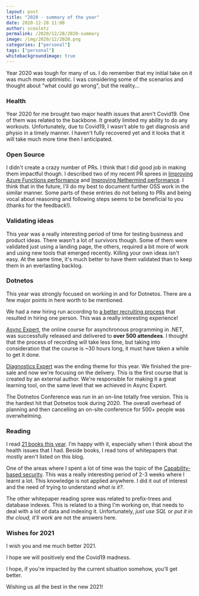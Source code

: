 ```yaml
---
layout: post
title: "2020 - summary of the year"
date: 2020-12-28 11:00
author: scooletz
permalink: /2020/12/28/2020-summary
image: /img/2020/12/2020.png
categories: ["personal"]
tags: ["personal"]
whitebackgroundimage: true
---
```


Year 2020 was tough for many of us. I do remember that my initial take on it was much more optimistic. I was considering some of the scenarios and thought about "what could go wrong", but the reality...

### Health

Year 2020 for me brought two major health issues that aren't Covid19. One of them was related to the backbone. It greatly limited my ability to do any workouts. Unfortunately, due to Covid19, I wasn't able to get diagnosis and physio in a timely manner. I haven't fully recovered yet and it looks that it will take much more time then I anticipated.

### Open Source

I didn't create a crazy number of PRs. I think that I did good job in making them impactful though. I described two of my recent PR sprees in [Improving Azure Functions performance](/2020/10/19/improving-Azure-Functions-performance) and [Improving Nethermind performance](/2020/11/23/improving-Nethermind-performance). I think that in the future, I'll do my best to document further OSS work in the similar manner. Some parts of these entries do not belong to PRs and being vocal about reasoning and following steps seems to be beneficial to you (thanks for the feedback!).

### Validating ideas

This year was a really interesting period of time for testing business and product ideas. There wasn't a lot of survivors though. Some of them were validated just using a landing page, the others, required a bit more of work and using new tools that emerged recently. Killing your own ideas isn't easy. At the same time, it's much better to have them validated than to keep them in an everlasting backlog.

### Dotnetos

This year was strongly focused on working in and for Dotnetos. There are a few major points in here worth to be mentioned.

We had a new hiring run according to [a better recruiting process](/2020/08/10/designing-better-recruitment-process) that resulted in hiring one person. This was a really interesting experience!

[Async Expert](https://asyncexpert.com), the online course for asynchronous programming in .NET, was successfully released and delivered to **over 500 attendees**. I thought that the process of recording will take less time, but taking into consideration that the course is ~30 hours long, it must have taken a while to get it done.

[Diagnostics Expert](https://diagnosticsexpert.com) was the ending theme for this year. We finished the pre-sale and now we're focusing on the delivery. This is the first course that is created by an external author. We're responsible for making it a great learning tool, on the same level that we achieved in Async Expert.

The Dotnetos Conference was run in an on-line totally free version. This is the hardest hit that Dotnetos took during 2020. The overall overhead of planning and then cancelling an on-site conference for 500+ people was overwhelming.

### Reading

I read [21 books this year](https://www.goodreads.com/challenges/11621-2020-reading-challenge). I'm happy with it, especially when I think about the health issues that I had. Beside books, I read tons of whitepapers that mostly aren't listed on this blog.

One of the areas where I spent a lot of time was the topic of the [Capability-based security](/2020/06/08/capability-based-security). This was a really interesting period of 2-3 weeks where I learnt a lot. This knowledge is not applied anywhere. I did it out of interest and the need of trying to understand _what is it?_.

The other whitepaper reading spree was related to prefix-trees and database indexes. This is related to a thing I'm working on, that needs to deal with a lot of data and indexing it. Unfortunately, _just use SQL_ or _put it in the cloud, it'll work_ are not the answers here.

### Wishes for 2021

I wish you and me much better 2021.

I hope we will positively end the Covid19 madness.

I hope, if you're impacted by the current situation somehow, you'll get better.

Wishing us all the best in the new 2021!
